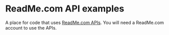 # ReadMe.com API examples

A place for code that uses [ReadMe.com APIs](https://docs.readme.com/main/reference/intro/getting-started). You will need a ReadMe.com account to use the APIs.
